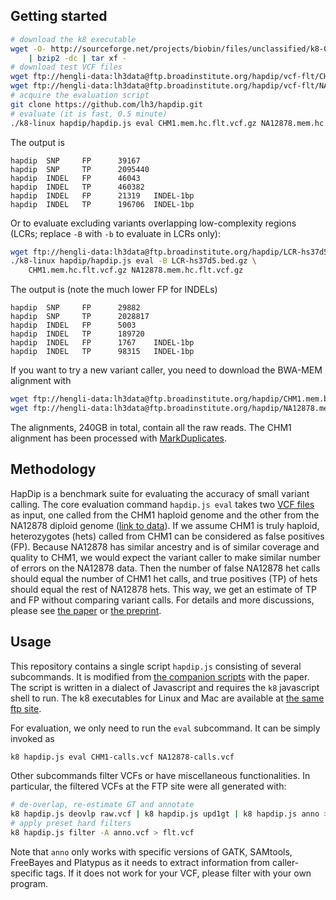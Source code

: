 ## Getting started

```sh
# download the k8 executable
wget -O- http://sourceforge.net/projects/biobin/files/unclassified/k8-0.2.1.tar.bz2/download \
	| bzip2 -dc | tar xf -
# download test VCF files
wget ftp://hengli-data:lh3data@ftp.broadinstitute.org/hapdip/vcf-flt/CHM1.mem.hc.flt.vcf.gz
wget ftp://hengli-data:lh3data@ftp.broadinstitute.org/hapdip/vcf-flt/NA12878.mem.hc.flt.vcf.gz
# acquire the evaluation script
git clone https://github.com/lh3/hapdip.git
# evaluate (it is fast, 0.5 minute)
./k8-linux hapdip/hapdip.js eval CHM1.mem.hc.flt.vcf.gz NA12878.mem.hc.flt.vcf.gz
```

The output is
```
hapdip  SNP     FP      39167
hapdip  SNP     TP      2095440
hapdip  INDEL   FP      46043
hapdip  INDEL   TP      460382
hapdip  INDEL   FP      21319   INDEL-1bp
hapdip  INDEL   TP      196706  INDEL-1bp
```

Or to evaluate excluding variants overlapping low-complexity regions (LCRs;
replace `-B` with `-b` to evaluate in LCRs only):
```sh
wget ftp://hengli-data:lh3data@ftp.broadinstitute.org/hapdip/LCR-hs37d5.bed.gz
./k8-linux hapdip/hapdip.js eval -B LCR-hs37d5.bed.gz \
	CHM1.mem.hc.flt.vcf.gz NA12878.mem.hc.flt.vcf.gz
```
The output is (note the much lower FP for INDELs)
```
hapdip  SNP     FP      29882
hapdip  SNP     TP      2028817
hapdip  INDEL   FP      5003
hapdip  INDEL   TP      189720
hapdip  INDEL   FP      1767    INDEL-1bp
hapdip  INDEL   TP      98315   INDEL-1bp
```

If you want to try a new variant caller, you need to download the BWA-MEM
alignment with
```sh
wget ftp://hengli-data:lh3data@ftp.broadinstitute.org/hapdip/CHM1.mem.bam
wget ftp://hengli-data:lh3data@ftp.broadinstitute.org/hapdip/NA12878.mem.bam
```
The alignments, 240GB in total, contain all the raw reads. The CHM1 alignment
has been processed with [MarkDuplicates][dedup].

## Methodology

HapDip is a benchmark suite for evaluating the accuracy of small variant
calling. The core evaluation command `hapdip.js eval` takes two [VCF files][vcf]
as input, one called from the CHM1 haploid genome and the other from the NA12878
diploid genome ([link to data][ftp]). If we assume CHM1 is truly haploid,
heterozygotes (hets) called from CHM1 can be considered as false positives (FP).
Because NA12878 has similar ancestry and is of similar coverage and quality to
CHM1, we would expect the variant caller to make similar number of errors on the
NA12878 data. Then the number of false NA12878 het calls should equal the number
of CHM1 het calls, and true positives (TP) of hets should equal the rest of
NA12878 hets. This way, we get an estimate of TP and FP without comparing
variant calls. For details and more discussions, please see [the paper][varcmp]
or [the preprint][arxiv].

## Usage

This repository contains a single script `hapdip.js` consisting of several
subcommands. It is modified from [the companion scripts][script] with the paper.
The script is written in a dialect of Javascript and requires the `k8`
javascript shell to run. The k8 executables for Linux and Mac are available at
[the same ftp site][ftp].

For evaluation, we only need to run the `eval` subcommand. It can be simply
invoked as
```sh
k8 hapdip.js eval CHM1-calls.vcf NA12878-calls.vcf
```
Other subcommands filter VCFs or have miscellaneous functionalities.
In particular, the filtered VCFs at the FTP site were all generated with:
```sh
# de-overlap, re-estimate GT and annotate
k8 hapdip.js deovlp raw.vcf | k8 hapdip.js upd1gt | k8 hapdip.js anno > anno.vcf
# apply preset hard filters
k8 hapdip.js filter -A anno.vcf > flt.vcf
```
Note that `anno` only works with specific versions of GATK, SAMtools, FreeBayes
and Platypus as it needs to extract information from caller-specific tags. If
it does not work for your VCF, please filter with your own program.

[varcmp]: http://bioinformatics.oxfordjournals.org/content/early/2014/07/03/bioinformatics.btu356.abstract
[vcf]: http://vcftools.sourceforge.net/specs.html
[ftp]: ftp://hengli-data:lh3data@ftp.broadinstitute.org/hapdip/
[arxiv]: http://arxiv.org/abs/1404.0929
[script]: https://github.com/lh3/varcmp/tree/master/scripts
[dedup]: http://picard.sourceforge.net/command-line-overview.shtml#MarkDuplicates
